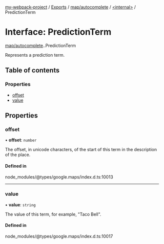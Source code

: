 [my-webpack-project](../README.md) / [Exports](../modules.md) / [map/autocomplete](../modules/map_autocomplete.md) / [<internal\>](../modules/map_autocomplete._internal_.md) / PredictionTerm

# Interface: PredictionTerm

[map/autocomplete](../modules/map_autocomplete.md).[<internal>](../modules/map_autocomplete._internal_.md).PredictionTerm

Represents a prediction term.

## Table of contents

### Properties

- [offset](map_autocomplete._internal_.PredictionTerm.md#offset)
- [value](map_autocomplete._internal_.PredictionTerm.md#value)

## Properties

### offset

• **offset**: `number`

The offset, in unicode characters, of the start of this term in the
description of the place.

#### Defined in

node_modules/@types/google.maps/index.d.ts:10013

___

### value

• **value**: `string`

The value of this term, for example, &quot;Taco Bell&quot;.

#### Defined in

node_modules/@types/google.maps/index.d.ts:10017
